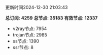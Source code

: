 更新时间2024-12-30 21:03:43

**总订阅: 4259**
**总节点: 35183**
**有效节点: 12337**
- v2ray节点: 7954
- trojan节点: 2985
- ss节点: 1390
- ssr节点: 8
